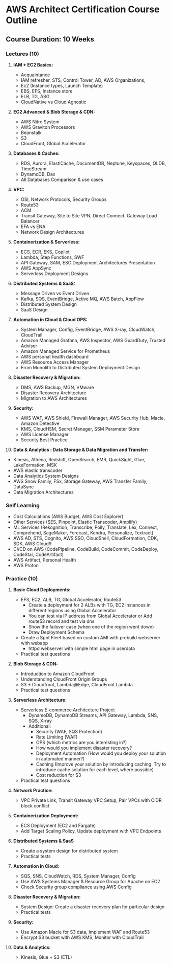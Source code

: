 # AWS Architect Certification Course Outline

## Course Duration: 10 Weeks

### Lectures (10)

1. **IAM + EC2 Basics:**
   - Acquaintance
   - IAM refresher, STS, Control Tower, AD, AWS Organizations, 
   - Ec2 (Instance types, Launch Template)
   - EBS, EFS, Instance store
   - ELB, TG, ASG
   - CloudNative vs Cloud Agnostic

2. **EC2 Advanced & Blob Storage & CDN:**
   - AWS Nitro System
   - AWS Graviton Processors
   - Beanstalk
   - S3
   - CloudFront, Global Accelerator

3. **Databases & Caches:**
   - RDS, Aurora, ElastiCache, DocumentDB, Neptune, Keyspaces, QLDB, TimeStream
   - DynamoDB, Dax
   - All Databases Comparison & use cases

4. **VPC:**
   - OSI, Network Protocols, Security Groups
   - Route53
   - ACM
   - Transit Gateway, Site to Site VPN, Direct Connect, Gateway Load Balancer
   - EFA vs ENA
   - Network Design Architectures

5. **Containerization & Serverless:**
   - ECS, ECR, EKS, Copilot
   - Lambda, Step Functions, SWF
   - API Gateway, SAM, ESC Deployment Architectures Presentation
   - AWS AppSync
   - Serverless Deployment Designs

6. **Distributed Systems & SaaS:**
   - Message Driven vs Event Driven
   - Kafka, SQS, EventBridge, Active MQ, AWS Batch, AppFlow
   - Distributed System Design
   - SaaS Design

7. **Automation in Cloud & Cloud OPS:**
   - System Manager, Config, EventBridge, AWS X-ray, CloudWatch, CloudTrail
   - Amazon Managed Grafana, AWS Inspector, AWS GuardDuty, Trusted Advisor
   - Amazon Managed Service for Prometheus
   - AWS personal health dashboard
   - AWS Resource Access Manager
   - From Monolith to Distributed System Deployment Design

8. **Disaster Recovery & Migration:**
   - DMS, AWS Backup, MGN, VMware
   - Disaster Recovery Architecture
   - Migration to AWS Architectures

9. **Security:**
   - AWS WAF, AWS Shield, Firewall Manager, AWS Security Hub, Macie, Amazon Detective
   - KMS, CloudHSM, Secret Manager, SSM Parameter Store
   - AWS License Manager
   - Security Best Practice

10. **Data & Analytics : Data Storage & Data Migration and Transfer:**
   - Kinesis, Athena, Redshift, OpenSearch, EMR, QuickSight, Glue, LakeFormation, MSK
   - AWS elastic transcoder
   - Data Analytics System Designs
   - AWS Snow Family, FSx, Storage Gateway, AWS Transfer Family, DataSync
   - Data Migration Architectures

### Self Learning

- Cost Calculations (AWS Budget, AWS Cost Explorer)
- Other Services (SES, Pinpoint, Elastic Transcoder, Amplify)
- ML Services (Rekognition, Transcribe, Polly, Translate, Lex, Connect, Comprehend, SageMaker, Forecast, Kendra, Personalize, Textract)
- AWS AD, STS, Cognito, AWS SSO, CloudShell, CloudFormation, CDK, SDK, AWS Cloud9
- CI/CD on AWS (CodePipeline, CodeBuild, CodeCommit, CodeDeploy, CodeStar, CodeArtifact)
- AWS Artifact, Personal Health
- AWS Proton

### Practice (10)

1. **Basic Cloud Deployments:**
   - EFS, EC2, ALB, TG, Global Accelerator, Route53
      - Create a deployment for 2 ALBs with TG, EC2 instances in different regions using Global Accelerator
      - You can test via IP address from Global Accelerator or Add route53 record and test via dns
      - Show the failover case (when one of the region went down)
      - Draw Deployment Schema
   - Create a Spot Fleet based on custom AMI with prebuild webserver with webapp
      - httpd webserver with simple html page in userdata
   - Practical test questions

2. **Blob Storage & CDN:**
   - Introduction to Amazon CloudFront
   - Understanding CloudFront Origin Groups
   - S3 + Cloudfront, Lambda@Edge, CloudFront Lambda
   - Practical test questions

3. **Serverless Architecture:**
   - Serverless E-commerce Architecture Project
      - DynamoDB, DynamoDB Streams, API Gateway, Lambda, SNS, SQS, X-ray
      - Additional: 
        - Security (WAF, SQS Protection)
        - Rate Limiting (WAF)
        - OPS (which metrics are you interesting in?)
        - How would you implement disaster recovery?
        - Deployment Automation (How would you deploy your solution in automated manner?)
        - Caching (Improve your solution by introducing caching. Try to introduce cache solution for each level, where possible)
        - Cost reduction for S3 
   - Practical test questions

4. **Network Practice:**
   - VPC Private Link, Transit Gateway VPC Setup, Pair VPCs with CIDR block conflict

5. **Containerization Deployment:**
   - ECS Deployment (EC2 and Fargate)
   - Add Target Scaling Policy, Update deployment with VPC Endpoints

6. **Distributed Systems & SaaS**
   - Create a system design for distributed system
   - Practical tests

7. **Automation in Cloud:**
   - SQS, SNS, CloudWatch, RDS, System Manager, Config
   - Use AWS Systems Manager & Resource Group for Apache on EC2
   - Check Security group compliance using AWS Config

8. **Disaster Recovery & Migration:**
   - System Design: Create a disaster recovery plan for particular design 
   - Practical tests

9. **Security:**
   - Use Amazon Macie for S3 data, Implement WAF and Route53
   - Encrypt S3 bucket with AWS KMS, Monitor with CloudTrail

10. **Data & Analytics:**
    - Kinesis, Glue + S3 (ETL)